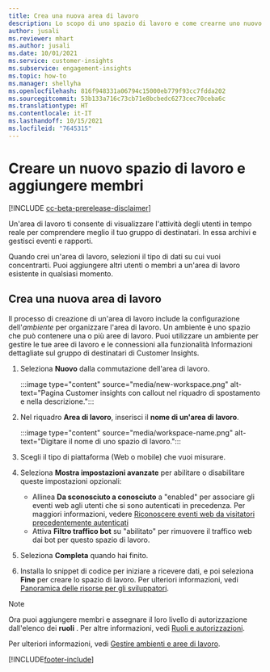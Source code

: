 ```yaml
---
title: Crea una nuova area di lavoro
description: Lo scopo di uno spazio di lavoro e come crearne uno nuovo.
author: jusali
ms.reviewer: mhart
ms.author: jusali
ms.date: 10/01/2021
ms.service: customer-insights
ms.subservice: engagement-insights
ms.topic: how-to
ms.manager: shellyha
ms.openlocfilehash: 816f948331a06794c15000eb779f93cc7fdda202
ms.sourcegitcommit: 53b133a716c73cb71e8bcbedc6273cec70ceba6c
ms.translationtype: HT
ms.contentlocale: it-IT
ms.lasthandoff: 10/15/2021
ms.locfileid: "7645315"
---
```

# <a name="create-a-new-workspace-and-add-members"></a>Creare un nuovo spazio di lavoro e aggiungere membri

[!INCLUDE [cc-beta-prerelease-disclaimer](includes/cc-beta-prerelease-disclaimer.md)]

Un'area di lavoro ti consente di visualizzare l'attività degli utenti in tempo reale per comprendere meglio il tuo gruppo di destinatari. In essa archivi e gestisci eventi e rapporti.

Quando crei un'area di lavoro, selezioni il tipo di dati su cui vuoi concentrarti. Puoi aggiungere altri utenti o membri a un'area di lavoro esistente in qualsiasi momento. 

## <a name="create-a-new-workspace"></a>Crea una nuova area di lavoro

Il processo di creazione di un'area di lavoro include la configurazione dell'*ambiente* per organizzare l'area di lavoro. Un ambiente è uno spazio che può contenere una o più aree di lavoro. Puoi utilizzare un ambiente per gestire le tue aree di lavoro e le connessioni alla funzionalità Informazioni dettagliate sul gruppo di destinatari di Customer Insights.

1. Seleziona **Nuovo** dalla commutazione dell'area di lavoro.

   :::image type="content" source="media/new-workspace.png" alt-text="Pagina Customer insights con callout nel riquadro di spostamento e nella descrizione.":::

1. Nel riquadro **Area di lavoro**, inserisci il **nome di un'area di lavoro**.

   :::image type="content" source="media/workspace-name.png" alt-text="Digitare il nome di uno spazio di lavoro.":::

1. Scegli il tipo di piattaforma (Web o mobile) che vuoi misurare.

1. Seleziona **Mostra impostazioni avanzate** per abilitare o disabilitare queste impostazioni opzionali:

   - Allinea **Da sconosciuto a conosciuto** a "enabled" per associare gli eventi web agli utenti che si sono autenticati in precedenza. Per maggiori informazioni, vedere [Riconoscere eventi web da visitatori precedentemente autenticati](unknown-to-known.md)
   - Attiva **Filtro traffico bot** su "abilitato" per rimuovere il traffico web dai bot per questo spazio di lavoro. 

1. Seleziona **Completa** quando hai finito. 

1. Installa lo snippet di codice per iniziare a ricevere dati, e poi seleziona **Fine** per creare lo spazio di lavoro. Per ulteriori informazioni, vedi [Panoramica delle risorse per gli sviluppatori](developer-resources.md).

> [!NOTE]
> Ora puoi aggiungere membri e assegnare il loro livello di autorizzazione dall'elenco dei **ruoli** . Per altre informazioni, vedi [Ruoli e autorizzazioni](user-roles.md). 

Per ulteriori informazioni, vedi [Gestire ambienti e aree di lavoro](manage-environments-workspaces.md).


[!INCLUDE[footer-include](../includes/footer-banner.md)]
